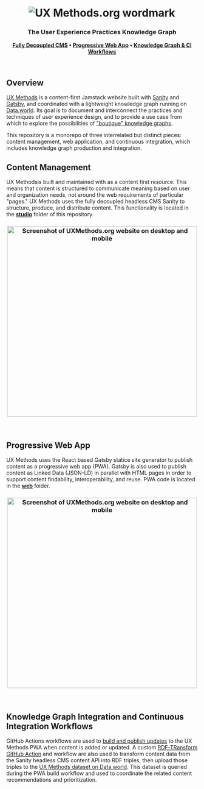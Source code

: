 <h1 align="center">
<img src="https://user-images.githubusercontent.com/3710835/145916510-9a2a8af3-38a9-4c87-9e7d-e1d0bd4f6040.png" alt="UX Methods.org wordmark">
</h1>
<h3 align="center">
The User Experience Practices Knowledge Graph
</h3>

<p align="center">
	<strong>
		<a href="#content-management">Fully Decoupled CMS</a>
		•
		<a href="#progressive-web-app">Progressive Web App</a>
  		•
		<a href="#knowledge-graph-integration-and-continuous-integration-workflows">Knowledge Graph & CI Workflows</a>
	</strong>
</p>
<br />

## Overview
[UX Methods](https://www.uxmethods.org/) is a content-first Jamstack website built with [Sanity](https://www.sanity.io/) and [Gatsby](https://www.gatsbyjs.com/), and coordinated with a lightweight knowledge graph running on [Data.world](https://data.world/). Its goal is to document and interconnect the practices and techniques of user experience design, and to provide a use case from which to explore the possibilities of ["boutique" knowledge graphs](https://www.linkedin.com/pulse/uxmethodsorg-boutique-knowledge-graph-case-study-andy-fitzgerald/?trackingId=FsKbRBiJS9SiKWq3uiBDug%3D%3D). 

This repository is a monorepo of three interrelated but distinct pieces: content management, web application, and continuous integration, which includes knowledge graph production and integration.
<br />

## Content Management
UX Methodsis built and maintained with as a content first resource. This means that content is structured to communicate meaning based on user and organization needs, not around the web requirements of particular "pages." UX Methods uses the fully decoupled headless CMS Sanity to structure, produce, and distribute content. This functionality is located in the [**studio**](https://github.com/andybywire/ux-methods/tree/main/studio) folder of this repository. 

<h3 align="center">
<img width="500" src="https://user-images.githubusercontent.com/3710835/146010589-c25c11fa-97a9-48fe-80c0-8d53948f953e.png" alt="Screenshot of UXMethods.org website on desktop and mobile">
</h3>
<br />

## Progressive Web App
UX Methods uses the React based Gatsby statice site generator to publish content as a progressive web app (PWA). Gatsby is also used to publish content as Linked Data (JSON-LD) in parallel with HTML pages in order to support content findability, interoperability, and reuse. PWA code is located in the [**web**](https://github.com/andybywire/ux-methods/tree/main/web) folder. 

<h3 align="center">
<img width="500" src="https://user-images.githubusercontent.com/3710835/145917429-72a8347a-84ab-4c39-9b12-9c101f30b41d.png" alt="Screenshot of UXMethods.org website on desktop and mobile">
</h3>
<br />

## Knowledge Graph Integration and Continuous Integration Workflows
GitHub Actions workflows are used to [build and publish updates](https://github.com/andybywire/ux-methods/tree/main/.github/workflows) to the UX Methods PWA when content is added or updated. A custom [RDF-TRansform GitHub Action](https://github.com/andybywire/ux-methods/tree/main/actions/rdf-transform) and workflow are also used to transform content data from the Sanity headless CMS content API into RDF triples, then upload those triples to the [UX Methods dataset on Data.world](https://data.world/andyfitzgerald/ux-methods). This dataset is queried during the PWA build workflow and used to coordinate the related content recommendations and prioritization.
